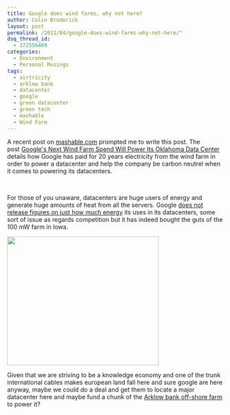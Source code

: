 ```yaml
---
title: Google does wind farms, why not here?
author: Colin Broderick
layout: post
permalink: /2011/04/google-does-wind-farms-why-not-here/"
dsq_thread_id:
  - 372556489
categories:
  - Environment
  - Personal Musings
tags:
  - airtricity
  - arklow bank
  - datacenter
  - google
  - green datacenter
  - green tech
  - mashable
  - Wind Farm
---
```

A recent post on [mashable.com][1] prompted me to write this post. The post [Google's Next Wind Farm Spend Will Power Its Oklahoma Data Center][2] details how Google has paid for 20 years electricity from the wind farm in order to power a datacenter and help the company be carbon neutrel when it comes to powering its datacenters.

&nbsp;

For those of you unaware, datacenters are huge users of energy and generate huge amounts of heat from all the servers. Google [does not release figures on just how much energy][3] its uses in its datacenters, some sort of issue as regards competition but it has indeed bought the guts of the 100 mW farm in Iowa.

<img class="aligncenter" title="Image:Google.com - Google &quot;Green&quot; Datacenter" src="http://www.google.com/corporate/datacenter/images/sustainable_operations.jpg" alt="" width="353" height="300" />

Given that we are striving to be a knowledge economy and one of the trunk international cables makes european land fall here and sure google are here anyway, maybe we could do a deal and get them to locate a major datacenter here and maybe fund a chunk of the [Arklow bank off-shore farm][4] to power it?



 [1]: http://mashable.com
 [2]: http://mashable.com/2011/04/21/google-wind-oklahoma/
 [3]: http://www.datacenterknowledge.com/archives/2008/03/27/google-data-center-faq/
 [4]: http://www.airtricity.com/ie/home/about-us/our-wind-farms/